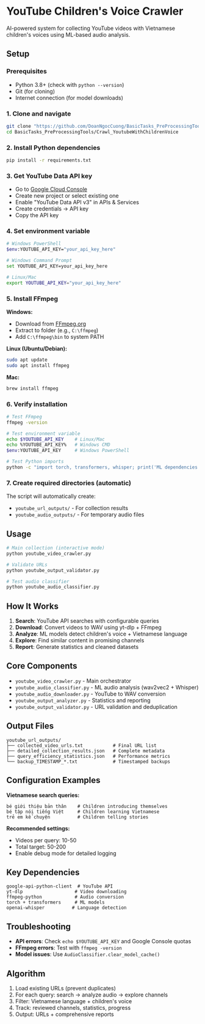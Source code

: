# YouTube Children's Voice Crawler

AI-powered system for collecting YouTube videos with Vietnamese children's voices using ML-based audio analysis.

## Setup

### Prerequisites

- Python 3.8+ (check with `python --version`)
- Git (for cloning)
- Internet connection (for model downloads)

### 1. Clone and navigate

```bash
git clone "https://github.com/DoanNgocCuong/BasicTasks_PreProcessingTools.git"
cd BasicTasks_PreProcessingTools/Crawl_YoutubeWithChildrenVoice
```

### 2. Install Python dependencies

```bash
pip install -r requirements.txt
```

### 3. Get YouTube Data API key

- Go to [Google Cloud Console](https://console.cloud.google.com/)
- Create new project or select existing one
- Enable "YouTube Data API v3" in APIs & Services
- Create credentials → API key
- Copy the API key

### 4. Set environment variable

```bash
# Windows PowerShell
$env:YOUTUBE_API_KEY="your_api_key_here"

# Windows Command Prompt
set YOUTUBE_API_KEY=your_api_key_here

# Linux/Mac
export YOUTUBE_API_KEY="your_api_key_here"
```

### 5. Install FFmpeg

**Windows:**

- Download from [FFmpeg.org](https://ffmpeg.org/download.html)
- Extract to folder (e.g., `C:\ffmpeg`)
- Add `C:\ffmpeg\bin` to system PATH

**Linux (Ubuntu/Debian):**

```bash
sudo apt update
sudo apt install ffmpeg
```

**Mac:**

```bash
brew install ffmpeg
```

### 6. Verify installation

```bash
# Test FFmpeg
ffmpeg -version

# Test environment variable
echo $YOUTUBE_API_KEY    # Linux/Mac
echo %YOUTUBE_API_KEY%   # Windows CMD
$env:YOUTUBE_API_KEY     # Windows PowerShell

# Test Python imports
python -c "import torch, transformers, whisper; print('ML dependencies OK')"
```

### 7. Create required directories (automatic)

The script will automatically create:

- `youtube_url_outputs/` - For collection results
- `youtube_audio_outputs/` - For temporary audio files

## Usage

```bash
# Main collection (interactive mode)
python youtube_video_crawler.py

# Validate URLs
python youtube_output_validator.py

# Test audio classifier
python youtube_audio_classifier.py
```

## How It Works

1. **Search**: YouTube API searches with configurable queries
2. **Download**: Convert videos to WAV using yt-dlp + FFmpeg
3. **Analyze**: ML models detect children's voice + Vietnamese language
4. **Explore**: Find similar content in promising channels
5. **Report**: Generate statistics and cleaned datasets

## Core Components

- `youtube_video_crawler.py` - Main orchestrator
- `youtube_audio_classifier.py` - ML audio analysis (wav2vec2 + Whisper)
- `youtube_audio_downloader.py` - YouTube to WAV conversion
- `youtube_output_analyzer.py` - Statistics and reporting
- `youtube_output_validator.py` - URL validation and deduplication

## Output Files

```
youtube_url_outputs/
├── collected_video_urls.txt           # Final URL list
├── detailed_collection_results.json   # Complete metadata
├── query_efficiency_statistics.json   # Performance metrics
└── backup_TIMESTAMP_*.txt             # Timestamped backups
```

## Configuration Examples

**Vietnamese search queries:**

```
bé giới thiệu bản thân    # Children introducing themselves
bé tập nói tiếng Việt     # Children learning Vietnamese
trẻ em kể chuyện          # Children telling stories
```

**Recommended settings:**

- Videos per query: 10-50
- Total target: 50-200
- Enable debug mode for detailed logging

## Key Dependencies

```
google-api-python-client  # YouTube API
yt-dlp                   # Video downloading
ffmpeg-python            # Audio conversion
torch + transformers     # ML models
openai-whisper          # Language detection
```

## Troubleshooting

- **API errors**: Check `echo $YOUTUBE_API_KEY` and Google Console quotas
- **FFmpeg errors**: Test with `ffmpeg -version`
- **Model issues**: Use `AudioClassifier.clear_model_cache()`

## Algorithm

1. Load existing URLs (prevent duplicates)
2. For each query: search → analyze audio → explore channels
3. Filter: Vietnamese language + children's voice
4. Track: reviewed channels, statistics, progress
5. Output: URLs + comprehensive reports
